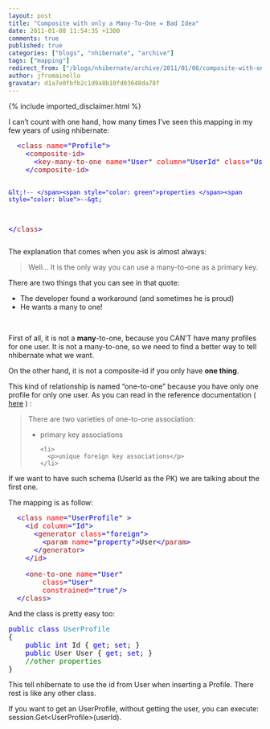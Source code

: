 ```yaml
---
layout: post
title: "Composite with only a Many-To-One = Bad Idea"
date: 2011-01-08 11:54:35 +1300
comments: true
published: true
categories: ["blogs", "nhibernate", "archive"]
tags: ["mapping"]
redirect_from: ["/blogs/nhibernate/archive/2011/01/08/composite-with-only-a-many-to-one-bad-idea.aspx"]
author: jfromainello
gravatar: d1a7e0fbfb2c1d9a8b10fd03648da78f
---
```

{% include imported_disclaimer.html %}
<p>I can’t count with one hand, how many times I’ve seen this mapping in my few years of using nhibernate:</p>  <pre class="code">  <span style="color: blue">&lt;</span><span style="color: #a31515">class </span><span style="color: red">name</span><span style="color: blue">=</span>&quot;<span style="color: blue">Profile</span>&quot;<span style="color: blue">&gt;
    &lt;</span><span style="color: #a31515">composite-id</span><span style="color: blue">&gt;
      &lt;</span><span style="color: #a31515">key-many-to-one </span><span style="color: red">name</span><span style="color: blue">=</span>&quot;<span style="color: blue">User</span>&quot; <span style="color: red">column</span><span style="color: blue">=</span>&quot;<span style="color: blue">UserId</span>&quot; <span style="color: red">class</span><span style="color: blue">=</span>&quot;<span style="color: blue">User</span>&quot; <span style="color: blue">/&gt;
    &lt;/</span><span style="color: #a31515">composite-id</span><span style="color: blue">&gt;

    &lt;!-- </span><span style="color: green">properties </span><span style="color: blue">--&gt;
  &lt;/</span><span style="color: #a31515">class</span><span style="color: blue">&gt;
</span></pre>

<p>The explanation that comes when you ask is almost always:</p>

<blockquote>
  <p>Well… It is the only way you can use a many-to-one as a primary key.</p>
</blockquote>

<p>There are two things that you can see in that quote:</p>

<ul>
  <li>The developer found a workaround (and sometimes he is proud)</li>

  <li>He wants a many to one!</li>
</ul>

<p>&#160;</p>

<p>First of all, it is not a <strong>many</strong>-to-one, because you CAN’T have many profiles for one user. It is not a many-to-one, so we need to find a better way to tell nhibernate what we want.</p>

<p>On the other hand, it is not a composite-id if you only have <strong>one thing</strong>.</p>

<p>This kind of relationship is named “one-to-one” because you have only one profile for only one user. As you can read in the reference documentation ( <a href="http://nhforge.org/doc/nh/en/index.html#mapping-declaration-onetoone">here</a> ) :</p>

<blockquote>
  <p>There are two varieties of one-to-one association:</p>

  <ul>
    <li>
      <p>primary key associations</p>
    </li>

    <li>
      <p>unique foreign key associations</p>
    </li>
  </ul>
</blockquote>

<p>If we want to have such schema (UserId as the PK) we are talking about the first one.</p>

<p>The mapping is as follow:</p>

<pre class="code">  <span style="color: blue">&lt;</span><span style="color: #a31515">class </span><span style="color: red">name</span><span style="color: blue">=</span>&quot;<span style="color: blue">UserProfile</span>&quot; <span style="color: blue">&gt;
    &lt;</span><span style="color: #a31515">id </span><span style="color: red">column</span><span style="color: blue">=</span>&quot;<span style="color: blue">Id</span>&quot;<span style="color: blue">&gt;
      &lt;</span><span style="color: #a31515">generator </span><span style="color: red">class</span><span style="color: blue">=</span>&quot;<span style="color: blue">foreign</span>&quot;<span style="color: blue">&gt;
        &lt;</span><span style="color: #a31515">param </span><span style="color: red">name</span><span style="color: blue">=</span>&quot;<span style="color: blue">property</span>&quot;<span style="color: blue">&gt;</span>User<span style="color: blue">&lt;/</span><span style="color: #a31515">param</span><span style="color: blue">&gt;
      &lt;/</span><span style="color: #a31515">generator</span><span style="color: blue">&gt;
    &lt;/</span><span style="color: #a31515">id</span><span style="color: blue">&gt;
    
    &lt;</span><span style="color: #a31515">one-to-one </span><span style="color: red">name</span><span style="color: blue">=</span>&quot;<span style="color: blue">User</span>&quot;
        <span style="color: red">class</span><span style="color: blue">=</span>&quot;<span style="color: blue">User</span>&quot;
        <span style="color: red">constrained</span><span style="color: blue">=</span>&quot;<span style="color: blue">true</span>&quot;<span style="color: blue">/&gt;
  &lt;/</span><span style="color: #a31515">class</span><span style="color: blue">&gt;
</span></pre>



<p>And the class is pretty easy too:</p>

<pre class="code"><span style="color: blue">public class </span><span style="color: #2b91af">UserProfile
</span>{
    <span style="color: blue">public int </span>Id { <span style="color: blue">get</span>; <span style="color: blue">set</span>; }
    <span style="color: blue">public </span>User User { <span style="color: blue">get</span>; <span style="color: blue">set</span>; }
    <span style="color: green">//other properties
</span>}</pre>



<p>This tell nhibernate to use the id from User when inserting a Profile. There rest is like any other class.</p>

<p>If you want to get an UserProfile, without getting the user, you can execute: session.Get&lt;UserProfile&gt;(userId). </p>
